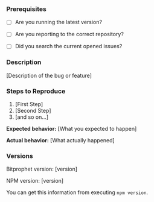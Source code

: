 ### Prerequisites

* [ ] Are you running the latest version?
* [ ] Are you reporting to the correct repository?
* [ ] Did you search the current opened issues?


### Description

[Description of the bug or feature]

### Steps to Reproduce

1. [First Step]
2. [Second Step]
3. [and so on...]

**Expected behavior:** [What you expected to happen]

**Actual behavior:** [What actually happened]

### Versions

Bitprophet version: [version]

NPM version: [version]

You can get this information from executing `npm version`.

